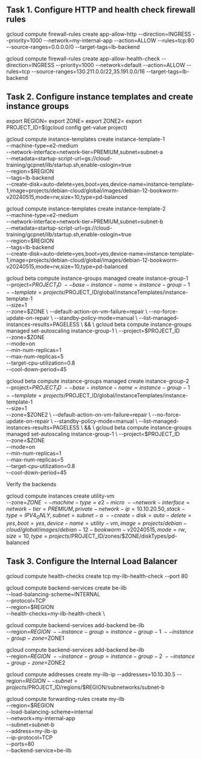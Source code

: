 Task 1. Configure HTTP and health check firewall rules
-------------------------------------------------------

gcloud compute firewall-rules create app-allow-http --direction=INGRESS --priority=1000 --network=my-internal-app --action=ALLOW --rules=tcp:80 --source-ranges=0.0.0.0/0 --target-tags=lb-backend

gcloud compute firewall-rules create app-allow-health-check --direction=INGRESS --priority=1000 --network=default --action=ALLOW --rules=tcp --source-ranges=130.211.0.0/22,35.191.0.0/16 --target-tags=lb-backend


Task 2. Configure instance templates and create instance groups
-----------------------------------------------------------------

export REGION=
export ZONE=
export ZONE2=
export PROJECT_ID=$(gcloud config get-value project)

gcloud compute instance-templates create instance-template-1 \
--machine-type=e2-medium \
--network-interface=network-tier=PREMIUM,subnet=subnet-a \
--metadata=startup-script-url=gs://cloud-training/gcpnet/ilb/startup.sh,enable-oslogin=true \
--region=$REGION \
--tags=lb-backend \
--create-disk=auto-delete=yes,boot=yes,device-name=instance-template-1,image=projects/debian-cloud/global/images/debian-12-bookworm-v20240515,mode=rw,size=10,type=pd-balanced 

gcloud compute instance-templates create instance-template-2 \
--machine-type=e2-medium \
--network-interface=network-tier=PREMIUM,subnet=subnet-b \
--metadata=startup-script-url=gs://cloud-training/gcpnet/ilb/startup.sh,enable-oslogin=true \
--region=$REGION \
--tags=lb-backend \
--create-disk=auto-delete=yes,boot=yes,device-name=instance-template-1,image=projects/debian-cloud/global/images/debian-12-bookworm-v20240515,mode=rw,size=10,type=pd-balanced


gcloud beta compute instance-groups managed create instance-group-1 \
    --project=$PROJECT_ID \
    --base-instance-name=instance-group-1 \
    --template=projects/$PROJECT_ID/global/instanceTemplates/instance-template-1 \
    --size=1 \
    --zone=$ZONE \
    --default-action-on-vm-failure=repair \
    --no-force-update-on-repair \
    --standby-policy-mode=manual \
    --list-managed-instances-results=PAGELESS \
&& \
gcloud beta compute instance-groups managed set-autoscaling instance-group-1 \
    --project=$PROJECT_ID \
    --zone=$ZONE \
    --mode=on \
    --min-num-replicas=1 \
    --max-num-replicas=5 \
    --target-cpu-utilization=0.8 \
    --cool-down-period=45

gcloud beta compute instance-groups managed create instance-group-2 \
    --project=$PROJECT_ID \
    --base-instance-name=instance-group-1 \
    --template=projects/$PROJECT_ID/global/instanceTemplates/instance-template-1 \
    --size=1 \
    --zone=$ZONE2 \
    --default-action-on-vm-failure=repair \
    --no-force-update-on-repair \
    --standby-policy-mode=manual \
    --list-managed-instances-results=PAGELESS \
&& \
gcloud beta compute instance-groups managed set-autoscaling instance-group-1 \
    --project=$PROJECT_ID \
    --zone=$ZONE \
    --mode=on \
    --min-num-replicas=1 \
    --max-num-replicas=5 \
    --target-cpu-utilization=0.8 \
    --cool-down-period=45



Verify the backends

gcloud compute instances create utility-vm \
--zone=$ZONE \
--machine-type=e2-micro \
--network-interface=network-tier=PREMIUM,private-network-ip=10.10.20.50,stack-type=IPV4_ONLY,subnet=subnet-a \
--create-disk=auto-delete=yes,boot=yes,device-name=utility-vm,image=projects/debian-cloud/global/images/debian-12-bookworm-v20240515,mode=rw,size=10,type=projects/$PROJECT_ID/zones/$ZONE/diskTypes/pd-balanced



Task 3. Configure the Internal Load Balancer
--------------------------------------------

gcloud compute health-checks create tcp my-ilb-health-check --port 80

gcloud compute backend-services create 	be-ilb \
--load-balancing-scheme=INTERNAL \
--protocol=TCP \
--region=$REGION \
--health-checks=my-ilb-health-check \


gcloud compute backend-services add-backend be-ilb \
--region=$REGION  \
--instance-group=instance-group-1 \
--instance-group-zone=$ZONE1

gcloud compute backend-services add-backend be-ilb \
--region=$REGION  \
--instance-group=instance-group-2 \
--instance-group-zone=$ZONE2

gcloud compute addresses create my-ilb-ip --addresses=10.10.30.5 --region=$REGION --subnet=projects/$PROJECT_ID/regions/$REGION/subnetworks/subnet-b 

gcloud compute forwarding-rules create my-ilb \
    --region=$REGION \
    --load-balancing-scheme=internal \
    --network=my-internal-app \
    --subnet=subnet-b \
    --address=my-ilb-ip \
    --ip-protocol=TCP \
    --ports=80 \
    --backend-service=be-ilb


